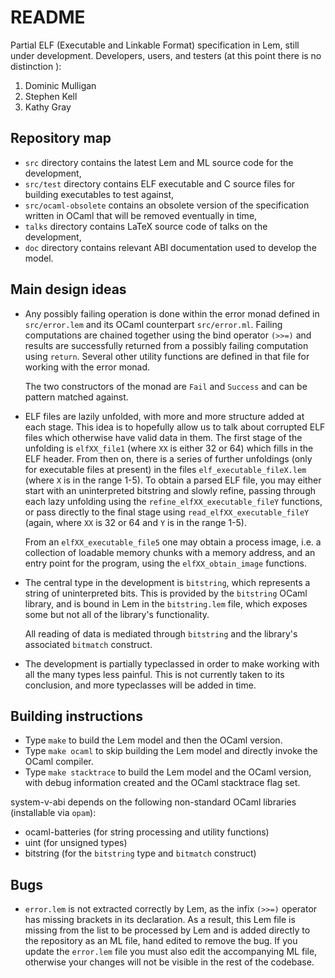# README

Partial ELF (Executable and Linkable Format) specification in Lem, still under
development.  Developers, users, and testers (at this point there is no distinction
):

  1. Dominic Mulligan
  2. Stephen Kell
  3. Kathy Gray

## Repository map

  * `src` directory contains the latest Lem and ML source code for the development,
  * `src/test` directory contains ELF executable and C source files for building
    executables to test against,
  * `src/ocaml-obsolete` contains an obsolete version of the specification written
    in OCaml that will be removed eventually in time,
  * `talks` directory contains LaTeX source code of talks on the development,
  * `doc` directory contains relevant ABI documentation used to develop the model.

## Main design ideas

  * Any possibly failing operation is done within the error monad defined in
    `src/error.lem` and its OCaml counterpart `src/error.ml`.  Failing computations
    are chained together using the bind operator `(>>=)` and results are successfully
    returned from a possibly failing computation using `return`.  Several other
    utility functions are defined in that file for working with the error monad.

    The two constructors of the monad are `Fail` and `Success` and can be
    pattern matched against.

  * ELF files are lazily unfolded, with more and more structure added at each stage.
    This idea is to hopefully allow us to talk about corrupted ELF files which
    otherwise have valid data in them.  The first stage of the unfolding is
    `elfXX_file1` (where `XX` is either 32 or 64) which fills in the ELF header.
    From then on, there is a series of further unfoldings (only for executable
    files at present) in the files `elf_executable_fileX.lem` (where `X` is in
    the range 1-5).  To obtain a parsed ELF file, you may either start with an
    uninterpreted bitstring and slowly refine, passing through each lazy unfolding
    using the `refine_elfXX_executable_fileY` functions, or pass directly to the
    final stage using `read_elfXX_executable_fileY` (again, where `XX` is 32 or
    64 and `Y` is in the range 1-5).

    From an `elfXX_executable_file5` one may obtain a process image, i.e. a
    collection of loadable memory chunks with a memory address, and an entry
    point for the program, using the `elfXX_obtain_image` functions.

  * The central type in the development is `bitstring`, which represents a string
    of uninterpreted bits.  This is provided by the `bitstring` OCaml library,
    and is bound in Lem in the `bitstring.lem` file, which exposes some but not
    all of the library's functionality.

    All reading of data is mediated through `bitstring` and the library's associated
    `bitmatch` construct.
    
  * The development is partially typeclassed in order to make working with all the
    many types less painful.  This is not currently taken to its conclusion, and
    more typeclasses will be added in time.

## Building instructions

  * Type `make` to build the Lem model and then the OCaml version.
  * Type `make ocaml` to skip building the Lem model and directly invoke the OCaml
    compiler.
  * Type `make stacktrace` to build the Lem model and the OCaml version, with
    debug information created and the OCaml stacktrace flag set.

system-v-abi depends on the following non-standard OCaml libraries (installable
via `opam`):

  * ocaml-batteries (for string processing and utility functions)
  * uint (for unsigned types)
  * bitstring (for the `bitstring` type and `bitmatch` construct)

## Bugs

  * `error.lem` is not extracted correctly by Lem, as the infix `(>>=)` operator
    has missing brackets in its declaration.  As a result, this Lem file is missing
    from the list to be processed by Lem and is added directly to the repository
    as an ML file, hand edited to remove the bug.  If you update the `error.lem`
    file you must also edit the accompanying ML file, otherwise your changes will
    not be visible in the rest of the codebase.